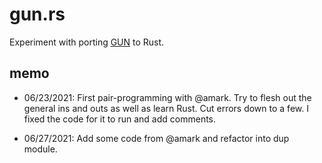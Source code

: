 # gun.rs

Experiment with porting [GUN](https://github.com/amark/gun) to Rust.

## memo

- 06/23/2021: First pair-programming with @amark. Try to flesh out the general ins and outs as well as learn Rust. Cut errors down to a few. I fixed the code for it to run and add comments.

- 06/27/2021: Add some code from @amark and refactor into dup module. 